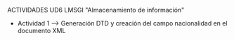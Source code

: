 ACTIVIDADES UD6 LMSGI "Almacenamiento de información"

- Actividad 1 --> Generación DTD y creación del campo nacionalidad en el documento XML